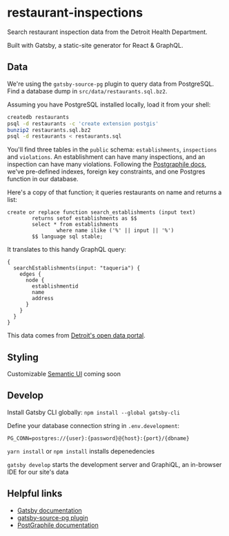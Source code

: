 # restaurant-inspections

Search restaurant inspection data from the Detroit Health Department.

Built with Gatsby, a static-site generator for React & GraphQL.

## Data 

We're using the `gatsby-source-pg` plugin to query data from PostgreSQL. Find a database dump in `src/data/restaurants.sql.bz2`.

Assuming you have PostgreSQL installed locally, load it from your shell:
```bash
createdb restaurants
psql -d restaurants -c 'create extension postgis'
bunzip2 restaurants.sql.bz2
psql -d restaurants < restaurants.sql
```

You'll find three tables in the `public` schema: `establishments`, `inspections` and `violations`. An establishment can have many inspections, and an inspection can have many violations. Following the [Postgraphile docs](https://www.graphile.org/postgraphile/introduction/), we've pre-defined indexes, foreign key constraints, and one Postgres function in our database. 

Here's a copy of that function; it queries restaurants on name and returns a list:
```psql
create or replace function search_establishments (input text)
        returns setof establishments as $$
        select * from establishments
                where name ilike ('%' || input || '%')
        $$ language sql stable;
```

It translates to this handy GraphQL query:
```gql
{
  searchEstablishments(input: "taqueria") {
    edges {
      node {
        establishmentid
        name
        address
      }
    }
  }
}
```

This data comes from [Detroit's open data portal](https://data.detroitmi.gov/browse?q=restaurants).

## Styling

Customizable [Semantic UI](https://github.com/pretzelhands/gatsby-starter-semantic-ui) coming soon

## Develop

Install Gatsby CLI globally: `npm install --global gatsby-cli`

Define your database connection string in `.env.development`:
```
PG_CONN=postgres://{user}:{password}@{host}:{port}/{dbname}
```

`yarn install` or `npm install` installs depenedencies

`gatsby develop` starts the development server and GraphiQL, an in-browser IDE for our site's data

## Helpful links

- [Gatsby documentation](https://www.gatsbyjs.org/)
- [gatsby-source-pg plugin](https://www.gatsbyjs.org/packages/gatsby-source-pg/)
- [PostGraphile documentation](https://www.graphile.org/postgraphile/)
